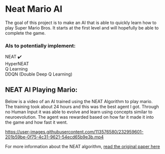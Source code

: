 # Neat Mario AI
The goal of this project is to make an AI that is able to quickly learn how to play Super Mario Bros. It starts at the first level and will hopefully be able to complete the game.

### AIs to potentially implement: <br />
NEAT :heavy_check_mark:	<br />
HyperNEAT <br />
Q Learning <br />
DDQN (Double Deep Q Learning) <br />



## NEAT AI Playing Mario:
Below is a video of an AI trained using the NEAT Algorithm to play mario. The training took about 24 hours and this was the best agent I got. Through no Human Input it was able to evolve and learn using concepts similar to neuroevolution. The agent was rewarded based on how far it made it into the game and how fast it went.

https://user-images.githubusercontent.com/113576580/232959601-201b59be-0f75-4c31-9621-54ecd65b9e3b.mp4

For more information about the NEAT algorithm, [read the original paper here](https://nn.cs.utexas.edu/downloads/papers/stanley.ec02.pdf)
